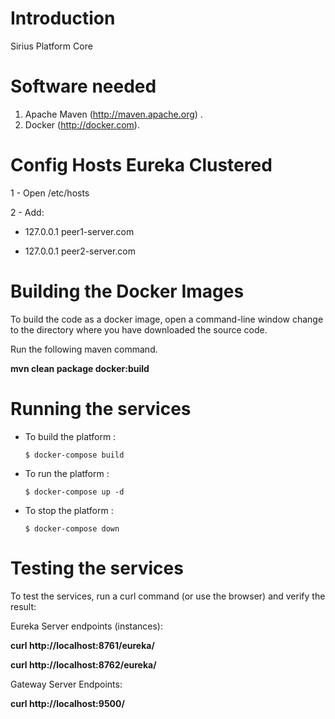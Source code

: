# Introduction
Sirius Platform Core

# Software needed
1. Apache Maven (http://maven.apache.org) .
2. Docker (http://docker.com).

# Config Hosts Eureka Clustered

1 - Open /etc/hosts

2 - Add:
  
  - 127.0.0.1 peer1-server.com

  - 127.0.0.1 peer2-server.com

# Building the Docker Images
To build the code as a docker image, open a command-line window change to the directory where you have downloaded the source code.

Run the following maven command.

**mvn clean package docker:build**

# Running the services

* To build the platform :

    ```
   $ docker-compose build
    ```

* To run the platform :

    ```
   $ docker-compose up -d
    ```

* To stop the platform :

    ```
   $ docker-compose down
    ```


# Testing the services
To test the services, run a curl command (or use the browser) and verify the result:

Eureka Server endpoints (instances):

**curl http://localhost:8761/eureka/**

**curl http://localhost:8762/eureka/**

Gateway Server Endpoints:

**curl http://localhost:9500/**